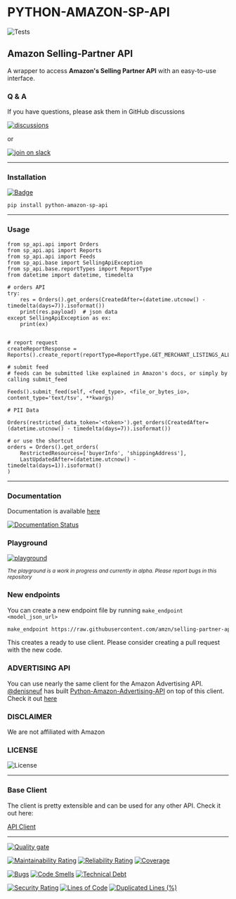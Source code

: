 # PYTHON-AMAZON-SP-API

![Tests](https://codebuild.eu-central-1.amazonaws.com/badges?uuid=eyJlbmNyeXB0ZWREYXRhIjoiUXZBQ29Jd3NaNE45elZGRmdveVZMa0JCank4OGY4dnBMNDA3WGpsZXdpRXRTRHBKK1BvYmtneG00My8yYkdjdXc2S2VOeFBYcGN0VmxmVnhvZVIxZCtNPSIsIml2UGFyYW1ldGVyU3BlYyI6ImlnQUxNNlFZOVNWd0lRRlUiLCJtYXRlcmlhbFNldFNlcmlhbCI6MX0%3D&branch=master)

## Amazon Selling-Partner API

A wrapper to access **Amazon's Selling Partner API** with an easy-to-use interface.



### Q & A

If you have questions, please ask them in GitHub discussions 

[![discussions](https://img.shields.io/badge/github-discussions-brightgreen?style=for-the-badge&logo=github)](https://github.com/saleweaver/python-amazon-sp-api/discussions)

or

[![join on slack](https://img.shields.io/badge/slack-join%20on%20slack-orange?style=for-the-badge&logo=slack)](https://join.slack.com/t/sellingpartnerapi/shared_invite/zt-zovn6tch-810j9dBPQtJsvw7lEXSuaQ)

---

### Installation
[![Badge](https://img.shields.io/pypi/v/python-amazon-sp-api?style=for-the-badge)](https://pypi.org/project/python-amazon-sp-api/)
```
pip install python-amazon-sp-api
```

---
### Usage

```
from sp_api.api import Orders
from sp_api.api import Reports
from sp_api.api import Feeds
from sp_api.base import SellingApiException
from sp_api.base.reportTypes import ReportType
from datetime import datetime, timedelta

# orders API
try:
    res = Orders().get_orders(CreatedAfter=(datetime.utcnow() - timedelta(days=7)).isoformat())
    print(res.payload)  # json data
except SellingApiException as ex:
    print(ex)


# report request     
createReportResponse = Reports().create_report(reportType=ReportType.GET_MERCHANT_LISTINGS_ALL_DATA)

# submit feed
# feeds can be submitted like explained in Amazon's docs, or simply by calling submit_feed

Feeds().submit_feed(self, <feed_type>, <file_or_bytes_io>, content_type='text/tsv', **kwargs)

# PII Data

Orders(restricted_data_token='<token>').get_orders(CreatedAfter=(datetime.utcnow() - timedelta(days=7)).isoformat())

# or use the shortcut
orders = Orders().get_orders(
    RestrictedResources=['buyerInfo', 'shippingAddress'],
    LastUpdatedAfter=(datetime.utcnow() - timedelta(days=1)).isoformat()
)
```

---

### Documentation

Documentation is available [here](https://sp-api-docs.saleweaver.com/?utm_source=github&utm_medium=repo&utm_term=text)

[![Documentation Status](https://img.shields.io/readthedocs/python-amazon-sp-api?style=for-the-badge)](https://sp-api-docs.saleweaver.com/?utm_source=github&utm_medium=repo&utm_term=badge)


### Playground

[![playground](https://img.shields.io/badge/Playground-alpha-red?style=for-the-badge)](https://sp-api-playground.saleweaver.com/?utm_source=github&utm_medium=repo&utm_term=badge)

<sub>_The playground is a work in progress and currently in alpha. Please report bugs in this repository_</sub>


### New endpoints

You can create a new endpoint file by running `make_endpoint <model_json_url>`

```bash
make_endpoint https://raw.githubusercontent.com/amzn/selling-partner-api-models/main/models/listings-restrictions-api-model/listingsRestrictions_2021-08-01.json
```

This creates a ready to use client. Please consider creating a pull request with the new code.


### ADVERTISING API

You can use nearly the same client for the Amazon Advertising API. [@denisneuf](https://github.com/denisneuf) has built [Python-Amazon-Advertising-API](https://github.com/denisneuf/python-amazon-ad-api) on top of this client.
Check it out [here](https://github.com/denisneuf/python-amazon-ad-api)

### DISCLAIMER

We are not affiliated with Amazon


### LICENSE

![License](https://img.shields.io/github/license/saleweaver/python-amazon-sp-api?style=for-the-badge)

---

### Base Client

The client is pretty extensible and can be used for any other API. Check it out here:

[API Client](https://github.com/saleweaver/rapid_rest_client)

---
[![Quality gate](https://sonarcloud.io/api/project_badges/quality_gate?project=saleweaver_python-amazon-sp-api)](https://sonarcloud.io/summary/new_code?id=saleweaver_python-amazon-sp-api)

[![Maintainability Rating](https://sonarcloud.io/api/project_badges/measure?project=saleweaver_python-amazon-sp-api&metric=sqale_rating)](https://sonarcloud.io/summary/new_code?id=saleweaver_python-amazon-sp-api)
[![Reliability Rating](https://sonarcloud.io/api/project_badges/measure?project=saleweaver_python-amazon-sp-api&metric=reliability_rating)](https://sonarcloud.io/summary/new_code?id=saleweaver_python-amazon-sp-api)
[![Coverage](https://sonarcloud.io/api/project_badges/measure?project=saleweaver_python-amazon-sp-api&metric=coverage)](https://sonarcloud.io/summary/new_code?id=saleweaver_python-amazon-sp-api)


[![Bugs](https://sonarcloud.io/api/project_badges/measure?project=saleweaver_python-amazon-sp-api&metric=bugs)](https://sonarcloud.io/summary/new_code?id=saleweaver_python-amazon-sp-api)
[![Code Smells](https://sonarcloud.io/api/project_badges/measure?project=saleweaver_python-amazon-sp-api&metric=code_smells)](https://sonarcloud.io/summary/new_code?id=saleweaver_python-amazon-sp-api)
[![Technical Debt](https://sonarcloud.io/api/project_badges/measure?project=saleweaver_python-amazon-sp-api&metric=sqale_index)](https://sonarcloud.io/summary/new_code?id=saleweaver_python-amazon-sp-api)

[![Security Rating](https://sonarcloud.io/api/project_badges/measure?project=saleweaver_python-amazon-sp-api&metric=security_rating)](https://sonarcloud.io/summary/new_code?id=saleweaver_python-amazon-sp-api)
[![Lines of Code](https://sonarcloud.io/api/project_badges/measure?project=saleweaver_python-amazon-sp-api&metric=ncloc)](https://sonarcloud.io/summary/new_code?id=saleweaver_python-amazon-sp-api)
[![Duplicated Lines (%)](https://sonarcloud.io/api/project_badges/measure?project=saleweaver_python-amazon-sp-api&metric=duplicated_lines_density)](https://sonarcloud.io/summary/new_code?id=saleweaver_python-amazon-sp-api)
